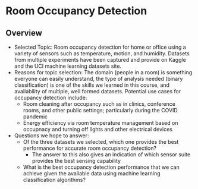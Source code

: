 # Room Occupancy Detection
## Overview
- Selected Topic: Room occupancy detection for home or office using a variety of sensors such as temperature, motion, and humidity.  Datasets from multiple experiments have been captured and provide on Kaggle and the UCI machine learning datasets site.
- Reasons for topic selection: The domain (people in a room) is something everyone can easily understand, the type of analysis needed (binary classification) is one of the skills we learned in this course, and availability of multiple, well formed datasets.  Potential use cases for occupancy detection include: 
    - Room cleaning after occupancy such as in clinics, conference rooms, and other public settings; particularly during the COVID pandemic
    - Energy efficiency via room temperature management based on occupnacy and turning off lights and other electrical devices    
- Questions we hope to answer:
    - Of the three datasets we selected, which one provides the best performance for accurate room occupancy detection?
        - The answer to this also gives an indication of which sensor suite provides the best sensing capability
    - What is the best occupancy detection performance that we can achieve given the available data using machine learning classification algorithms?

